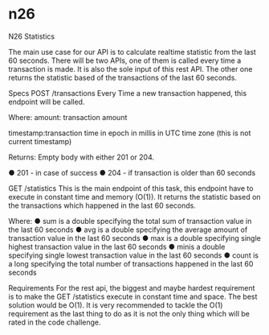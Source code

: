 # n26
N26 Statistics


 The main use case for our API is to calculate realtime statistic from the last 60 seconds. There will be two APIs, one of them is called every time a transaction is made. It is also the sole input of this rest API. The other one returns the statistic based of the transactions of the last 60 seconds. 
 
 Specs POST /transactions 
 Every Time a new transaction happened, this endpoint will be called. 
 
 Where: 
 amount:  transaction amount 

 timestamp:transaction time in epoch in millis in UTC time zone (this is not current timestamp) 
 
 Returns: Empty body with either 201 or 204. 
 
 ● 201 - in case of success 
 ● 204 - if transaction is older than 60 seconds 
 
 GET /statistics 
 This is the main endpoint of this task, this endpoint have to execute in constant time and memory (O(1)). It returns the statistic based on the transactions which happened in the last 60 seconds.  
 
 Where: 
 ● sum​ ​is a double specifying the total sum of transaction value in the last 60 seconds 
 ● avg​ ​is a double specifying the average amount of transaction value in the last 60 seconds 
 ● max​ ​is a double specifying single highest transaction value in the last 60 seconds 
 ● min​ ​is a double specifying single lowest transaction value in the last 60 seconds 
 ● count​ ​is a long specifying the total number of transactions happened in the last 60 seconds 
 
 Requirements For the rest api, the biggest and maybe hardest requirement is to make the​ ​GET /statistics execute in constant time and space. The best solution would be O(1). It is very recommended to tackle the O(1) requirement as the last thing to do as it is not the only thing which will be rated in the code challenge.  
